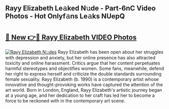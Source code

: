 ## Rayy Elizabeth Le𝚊ked N𝚞de - Part-6nC Video Photos - Hot Onlyf𝚊ns Le𝚊ks NUepQ

# <h2><a href="http://ac46235.deff.icu/?id=Rayy+Elizabeth">🔗 New 👉🔴 Rayy Elizabeth VIDEO Photos</a></h2>

[![Rayy Elizabeth N𝚞des](https://i.imgur.com/rIISA9y.gif)](http://ac46235.deff.icu/?id=Rayy+Elizabeth)
Rayy Elizabeth has been open about her struggles with depression and anxiety, but her online presence has also attracted toxicity and online harassment. Critics argue that her content perpetuates harmful stereotypes and objectifies women. Some fans, meanwhile, defend her right to express herself and criticize the double standards surrounding female sexuality. Rayy Elizabeth (b. 1990) is a contemporary artist whose innovative and thought-provoking works have captured the attention of the art world. Born in London, England, Rayy Elizabeth's artistic journey began at a young age, and her dedication to her craft has led her to become a force to be reckoned with in the contemporary art scene.
